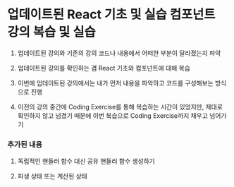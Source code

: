 # 업데이트된 React 기초 및 실습 컴포넌트 강의 복습 및 실습

1. 업데이트된 강의와 기존의 강의 코드나 내용에서 어떠한 부분이 달라졌는지 파악

2. 업데이트된 강의를 확인하는 겸 React 기초와 컴포넌트에 대해 복습

3. 이번에 업데이트된 강의에서는 내가 먼저 내용을 파악하고 코드를 구성해보는 방식으로 진행

4. 이전의 강의 중간에 Coding Exercise를 통해 복습하는 시간이 있었지만, 제대로 확인하지 않고 넘겼기 때문에 이번 복습으로 Coding Exercise까지 채우고 넘어가기

### 추가된 내용

1. 독립적인 핸들러 함수 대신 공유 핸들러 함수 생성하기

2. 파생 상태 또는 계산된 상태
